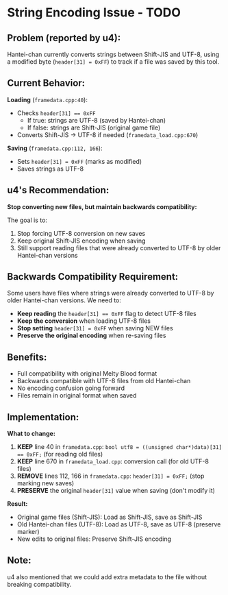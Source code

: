 # String Encoding Issue - TODO

## Problem (reported by u4):

Hantei-chan currently converts strings between Shift-JIS and UTF-8, using a modified byte (`header[31] = 0xFF`) to track if a file was saved by this tool.

## Current Behavior:

**Loading** (`framedata.cpp:40`):
- Checks `header[31] == 0xFF`
  - If true: strings are UTF-8 (saved by Hantei-chan)
  - If false: strings are Shift-JIS (original game file)
- Converts Shift-JIS → UTF-8 if needed (`framedata_load.cpp:670`)

**Saving** (`framedata.cpp:112, 166`):
- Sets `header[31] = 0xFF` (marks as modified)
- Saves strings as UTF-8

## u4's Recommendation:

**Stop converting new files, but maintain backwards compatibility:**

The goal is to:
1. Stop forcing UTF-8 conversion on new saves
2. Keep original Shift-JIS encoding when saving
3. Still support reading files that were already converted to UTF-8 by older Hantei-chan versions

## Backwards Compatibility Requirement:

Some users have files where strings were already converted to UTF-8 by older Hantei-chan versions. We need to:
- **Keep reading** the `header[31] == 0xFF` flag to detect UTF-8 files
- **Keep the conversion** when loading UTF-8 files
- **Stop setting** `header[31] = 0xFF` when saving NEW files
- **Preserve the original encoding** when re-saving files

## Benefits:

- Full compatibility with original Melty Blood format
- Backwards compatible with UTF-8 files from old Hantei-chan
- No encoding confusion going forward
- Files remain in original format when saved

## Implementation:

**What to change:**
1. **KEEP** line 40 in `framedata.cpp`: `bool utf8 = ((unsigned char*)data)[31] == 0xFF;` (for reading old files)
2. **KEEP** line 670 in `framedata_load.cpp`: conversion call (for old UTF-8 files)
3. **REMOVE** lines 112, 166 in `framedata.cpp`: `header[31] = 0xFF;` (stop marking new saves)
4. **PRESERVE** the original `header[31]` value when saving (don't modify it)

**Result:**
- Original game files (Shift-JIS): Load as Shift-JIS, save as Shift-JIS
- Old Hantei-chan files (UTF-8): Load as UTF-8, save as UTF-8 (preserve marker)
- New edits to original files: Preserve Shift-JIS encoding

## Note:
u4 also mentioned that we could add extra metadata to the file without breaking compatibility.
